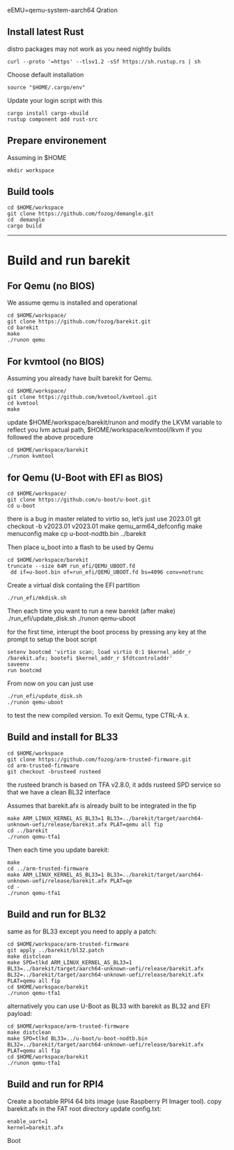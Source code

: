 eEMU=qemu-system-aarch64
Qration

## Install latest Rust
distro packages may not work as you need nightly builds

    curl --proto '=https' --tlsv1.2 -sSf https://sh.rustup.rs | sh
Choose default installation

    source "$HOME/.cargo/env"
	
Update your login script  with this

    cargo install cargo-xbuild
    rustup component add rust-src

## Prepare environement
Assuming in $HOME

    mkdir workspace 
	
## Build tools

    cd $HOME/workspace
    git clone https://github.com/fozog/demangle.git
    cd  demangle
    cargo build

------------
# Build and run barekit

## For Qemu (no BIOS)

We assume qemu is installed and operational

    cd $HOME/workspace/
    git clone https://github.com/fozog/barekit.git 
    cd barekit
    make
    ./runon qemu

## For kvmtool (no BIOS)
Assuming you already have built barekit for Qemu.

    cd $HOME/workspace/
    git clone https://github.com/kvmtool/kvmtool.git 
    cd kvmtool
    make
	

update $HOME/workspace/barekit/runon and modify the LKVM variable to reflect you lvm actual path, $HOME/workspace/kvmtool/lkvm if you followed the above procedure

    cd $HOME/workspace/barekit
    ./runon kvmtool

## for Qemu (U-Boot with EFI as BIOS)

	cd $HOME/workspace/
	git clone https://github.com/u-boot/u-boot.git 
	cd u-boot
there is a bug in master related to virtio so, let’s just use 2023.01
	git checkout -b v2023.01 v2023.01
	make qemu_arm64_defconfig
	make menuconfig
	make
	cp u-boot-nodtb.bin ../barekit

Then place u_boot into a flash to be used by Qemu

	cd $HOME/workspace/barekit
	truncate --size 64M run_efi/QEMU_UBOOT.fd
	 dd if=u-boot.bin of=run_efi/QEMU_UBOOT.fd bs=4096 conv=notrunc

Create a virtual disk contaiing the EFI partition

	./run_efi/mkdisk.sh 

Then each time you want to run a new barekit (after make)
	./run_efi/update_disk.sh
	./runon qemu-uboot

for the first time, interupt the boot process by pressing any key at the prompt to setup the boot script

	setenv bootcmd 'virtio scan; load virtio 0:1 $kernel_addr_r /barekit.afx; bootefi $kernel_addr_r $fdtcontroladdr'
	saveenv
	run bootcmd

From now on you can just use

	./run_efi/update_disk.sh
	./runon qemu-uboot

to test the new compiled version. To exit Qemu, type CTRL-A x.

## Build and install for BL33

    cd $HOME/workspace
    git clone https://github.com/fozog/arm-trusted-firmware.git
    cd arm-trusted-firmware
    git checkout -brusteed rusteed

the rusteed branch is based on TFA v2.8.0, it adds rusteed SPD service so that we have a clean BL32 interface

Assumes that barekit.afx is already built to be integrated in the fip

    make ARM_LINUX_KERNEL_AS_BL33=1 BL33=../barekit/target/aarch64-unknown-uefi/release/barekit.afx PLAT=qemu all fip
    cd ../barekit
    ./runon qemu-tfa1

Then each time you update barekit:

    make
    cd ../arm-trusted-firmware
    make ARM_LINUX_KERNEL_AS_BL33=1 BL33=../barekit/target/aarch64-unknown-uefi/release/barekit.afx PLAT=qe
    cd -
    ./runon qemu-tfa1


## Build and run for BL32

same as for BL33 except you need to apply a patch:

    cd $HOME/workspace/arm-trusted-firmware
    git apply ../barekit/bl32.patch
    make distclean
    make SPD=tlkd ARM_LINUX_KERNEL_AS_BL33=1 BL33=../barekit/target/aarch64-unknown-uefi/release/barekit.afx BL32=../barekit/target/aarch64-unknown-uefi/release/barekit.afx PLAT=qemu all fip
    cd $HOME/workspace/barekit
    ./runon qemu-tfa1

alternatively you can use U-Boot as BL33 with barekit as BL32 and EFI payload:

    cd $HOME/workspace/arm-trusted-firmware
    make distclean
    make SPD=tlkd BL33=../u-boot/u-boot-nodtb.bin BL32=../barekit/target/aarch64-unknown-uefi/release/barekit.afx PLAT=qemu all fip
    cd $HOME/workspace/barekit
    ./runon qemu-tfa1

## Build and run for RPI4

Create a bootable RPI4 64 bits image (use Raspberry PI Imager tool).
copy barekit.afx in the FAT root directory
update config.txt:

    enable_uart=1
    kernel=barekit.afx

Boot
